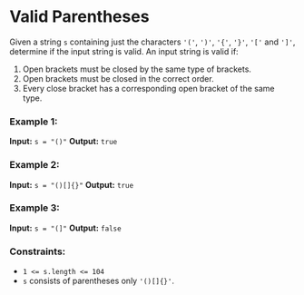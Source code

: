 # Valid Parentheses

Given a string ```s``` containing just the characters ```'('```, ```')'```, ```'{'```, ```'}'```, ```'['``` and ```']'```, determine if the input string is valid.
An input string is valid if:
1. Open brackets must be closed by the same type of brackets.
2. Open brackets must be closed in the correct order.
3. Every close bracket has a corresponding open bracket of the same type.


### Example 1:

**Input:** ```s = "()"```
**Output:** ```true```<br>

### Example 2:

**Input:** ```s = "()[]{}"```
**Output:** ```true```<br>

### Example 3:

**Input:** ```s = "(]"```
**Output:** ```false```<br>
 

### Constraints:

* ```1 <= s.length <= 104```
* ```s``` consists of parentheses only ```'()[]{}'```.
